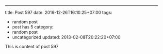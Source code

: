 ---
title: Post 597
date: 2016-12-26T16:10:25+07:00
tags:
  - random post
  - post has 5
category:
  - random post
  - uncategorized
updated: 2013-02-08T20:22:20+07:00

This is content of post 597